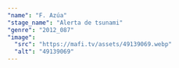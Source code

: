 ```yaml
---
"name": "F. Azúa"
"stage_name": "Alerta de tsunami"
"genre": "2012_087"
"image":
  "src": "https://mafi.tv/assets/49139069.webp"
  "alt": "49139069"
---
```

